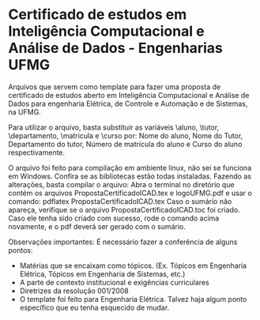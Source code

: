 # Certificado de estudos em Inteligência Computacional e Análise de Dados - Engenharias UFMG

Arquivos que servem como template para fazer uma proposta de certificado de estudos aberto em Inteligência Computacional e Análise de Dados para engenharia Elétrica, de Controle e Automação e de Sistemas, na UFMG.
  
Para utilizar o arquivo, basta substituir as variáveis \aluno, \tutor, \departamento, \matricula e \curso por:
Nome do aluno, Nome do Tutor, Departamento do tutor, Número de matrícula do aluno e Curso do aluno respectivamente.

O arquivo foi feito para compilação em ambiente linux, não sei se funciona em Windows. Confira se as bibliotecas estão todas instaladas.
Fazendo as alterações, basta compilar o arquivo:
Abra o terminal no diretório que contém os arquivos PropostaCertificadoICAD.tex e logoUFMG.pdf e usar o comando:
 pdflatex PropostaCertificadoICAD.tex
Caso o sumário não apareça, verifique se o arquivo PropostaCertificadoICAD.toc foi criado.
Caso ele tenha sido criado com sucesso, rode o comando acima novamente, e o pdf deverá ser gerado com o sumário.

Observações importantes:
É necessário fazer a conferência de alguns pontos:
* Matérias que se encaixam como tópicos. (Ex. Tópicos em Engenharia Elétrica, Tópicos em Engenharia de Sistemas, etc.)
* A parte de contexto institucional e exigências curriculares
* Diretrizes da resolução 001/2008
* O template foi feito para Engenharia Elétrica. Talvez haja algum ponto específico que eu tenha esquecido de mudar.

